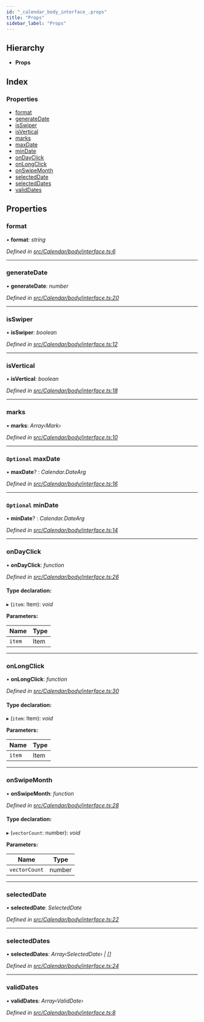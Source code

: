 ```yaml
---
id: "_calendar_body_interface_.props"
title: "Props"
sidebar_label: "Props"
---
```


## Hierarchy

* **Props**

## Index

### Properties

* [format](_calendar_body_interface_.props.md#format)
* [generateDate](_calendar_body_interface_.props.md#generatedate)
* [isSwiper](_calendar_body_interface_.props.md#isswiper)
* [isVertical](_calendar_body_interface_.props.md#isvertical)
* [marks](_calendar_body_interface_.props.md#marks)
* [maxDate](_calendar_body_interface_.props.md#optional-maxdate)
* [minDate](_calendar_body_interface_.props.md#optional-mindate)
* [onDayClick](_calendar_body_interface_.props.md#ondayclick)
* [onLongClick](_calendar_body_interface_.props.md#onlongclick)
* [onSwipeMonth](_calendar_body_interface_.props.md#onswipemonth)
* [selectedDate](_calendar_body_interface_.props.md#selecteddate)
* [selectedDates](_calendar_body_interface_.props.md#selecteddates)
* [validDates](_calendar_body_interface_.props.md#validdates)

## Properties

###  format

• **format**: *string*

*Defined in [src/Calendar/body/interface.ts:6](https://github.com/tarojsx/ui/blob/v0.11.0/src/Calendar/body/interface.ts#L6)*

___

###  generateDate

• **generateDate**: *number*

*Defined in [src/Calendar/body/interface.ts:20](https://github.com/tarojsx/ui/blob/v0.11.0/src/Calendar/body/interface.ts#L20)*

___

###  isSwiper

• **isSwiper**: *boolean*

*Defined in [src/Calendar/body/interface.ts:12](https://github.com/tarojsx/ui/blob/v0.11.0/src/Calendar/body/interface.ts#L12)*

___

###  isVertical

• **isVertical**: *boolean*

*Defined in [src/Calendar/body/interface.ts:18](https://github.com/tarojsx/ui/blob/v0.11.0/src/Calendar/body/interface.ts#L18)*

___

###  marks

• **marks**: *Array‹Mark›*

*Defined in [src/Calendar/body/interface.ts:10](https://github.com/tarojsx/ui/blob/v0.11.0/src/Calendar/body/interface.ts#L10)*

___

### `Optional` maxDate

• **maxDate**? : *Calendar.DateArg*

*Defined in [src/Calendar/body/interface.ts:16](https://github.com/tarojsx/ui/blob/v0.11.0/src/Calendar/body/interface.ts#L16)*

___

### `Optional` minDate

• **minDate**? : *Calendar.DateArg*

*Defined in [src/Calendar/body/interface.ts:14](https://github.com/tarojsx/ui/blob/v0.11.0/src/Calendar/body/interface.ts#L14)*

___

###  onDayClick

• **onDayClick**: *function*

*Defined in [src/Calendar/body/interface.ts:26](https://github.com/tarojsx/ui/blob/v0.11.0/src/Calendar/body/interface.ts#L26)*

#### Type declaration:

▸ (`item`: Item): *void*

**Parameters:**

Name | Type |
------ | ------ |
`item` | Item |

___

###  onLongClick

• **onLongClick**: *function*

*Defined in [src/Calendar/body/interface.ts:30](https://github.com/tarojsx/ui/blob/v0.11.0/src/Calendar/body/interface.ts#L30)*

#### Type declaration:

▸ (`item`: Item): *void*

**Parameters:**

Name | Type |
------ | ------ |
`item` | Item |

___

###  onSwipeMonth

• **onSwipeMonth**: *function*

*Defined in [src/Calendar/body/interface.ts:28](https://github.com/tarojsx/ui/blob/v0.11.0/src/Calendar/body/interface.ts#L28)*

#### Type declaration:

▸ (`vectorCount`: number): *void*

**Parameters:**

Name | Type |
------ | ------ |
`vectorCount` | number |

___

###  selectedDate

• **selectedDate**: *SelectedDate*

*Defined in [src/Calendar/body/interface.ts:22](https://github.com/tarojsx/ui/blob/v0.11.0/src/Calendar/body/interface.ts#L22)*

___

###  selectedDates

• **selectedDates**: *Array‹SelectedDate› | []*

*Defined in [src/Calendar/body/interface.ts:24](https://github.com/tarojsx/ui/blob/v0.11.0/src/Calendar/body/interface.ts#L24)*

___

###  validDates

• **validDates**: *Array‹ValidDate›*

*Defined in [src/Calendar/body/interface.ts:8](https://github.com/tarojsx/ui/blob/v0.11.0/src/Calendar/body/interface.ts#L8)*
